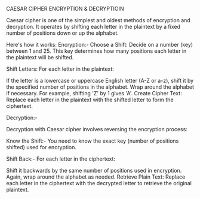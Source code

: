 CAESAR CIPHER ENCRYPTION & DECRYPTIOIN


Caesar cipher is one of the simplest and oldest methods of encryption and decryption. It operates by shifting each letter in the plaintext by a fixed number of positions down or up the alphabet. 

Here's how it works:
Encryption:-
Choose a Shift: Decide on a number (key) between 1 and 25. This key determines how many positions each letter in the plaintext will be shifted.

Shift Letters: For each letter in the plaintext:

If the letter is a lowercase or uppercase English letter (A-Z or a-z), shift it by the specified number of positions in the alphabet. Wrap around the alphabet if necessary. For example, shifting 'Z' by 1 gives 'A'. Create Cipher Text: Replace each letter in the plaintext with the shifted letter to form the ciphertext.

Decryption:-

Decryption with Caesar cipher involves reversing the encryption process:

Know the Shift:- You need to know the exact key (number of positions shifted) used for encryption.

Shift Back:- For each letter in the ciphertext:

Shift it backwards by the same number of positions used in encryption. Again, wrap around the alphabet as needed. Retrieve Plain Text: Replace each letter in the ciphertext with the decrypted letter to retrieve the original plaintext.
